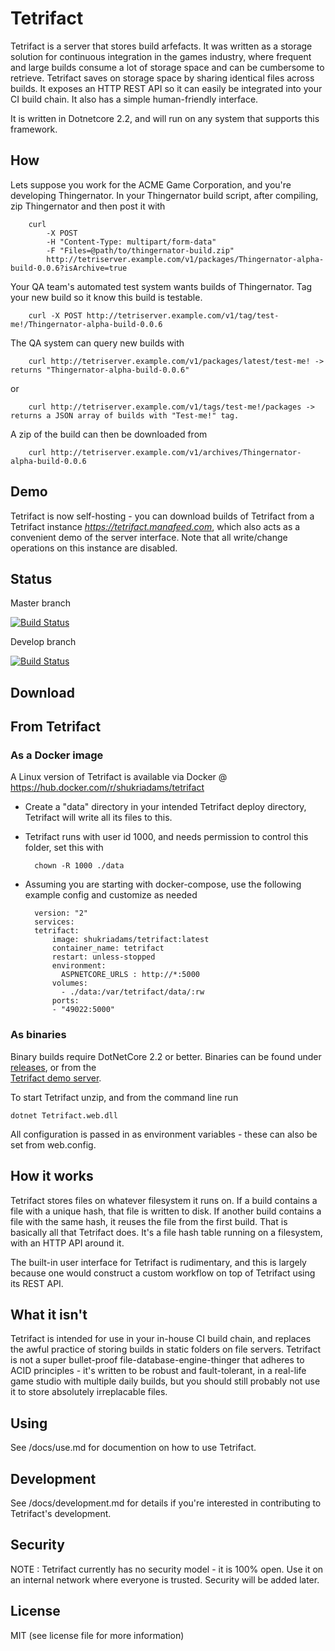# Tetrifact

Tetrifact is a server that stores build arfefacts. It was written as a storage solution for continuous integration in the games industry, where frequent and large builds consume a lot of storage space and can be cumbersome to retrieve. Tetrifact saves on storage space by sharing identical files across builds. It exposes an HTTP REST API so it can easily be integrated into your CI build chain. It also has a simple human-friendly interface.

It is written in Dotnetcore 2.2, and will run on any system that supports this framework.

## How

Lets suppose you work for the ACME Game Corporation, and you're developing Thingernator.
In your Thingernator build script, after compiling, zip Thingernator and then post it with

        curl 
            -X POST 
            -H "Content-Type: multipart/form-data" 
            -F "Files=@path/to/thingernator-build.zip" 
            http://tetriserver.example.com/v1/packages/Thingernator-alpha-build-0.0.6?isArchive=true 

Your QA team's automated test system wants builds of Thingernator. Tag your new build so it know this build is testable.

        curl -X POST http://tetriserver.example.com/v1/tag/test-me!/Thingernator-alpha-build-0.0.6

The QA system can query new builds with

        curl http://tetriserver.example.com/v1/packages/latest/test-me! -> returns "Thingernator-alpha-build-0.0.6"
        
or 

        curl http://tetriserver.example.com/v1/tags/test-me!/packages -> returns a JSON array of builds with "Test-me!" tag.

A zip of the build can then be downloaded from
        
        curl http://tetriserver.example.com/v1/archives/Thingernator-alpha-build-0.0.6
        
## Demo

Tetrifact is now self-hosting - you can download builds of Tetrifact from a Tetrifact instance *https://tetrifact.manafeed.com*, which also acts as a convenient demo of the server interface. Note that all write/change operations on this instance are disabled.

## Status

Master branch

[![Build Status](https://travis-ci.org/shukriadams/tetrifact.svg?branch=master)](https://travis-ci.org/shukriadams/tetrifact)

Develop branch

[![Build Status](https://travis-ci.org/shukriadams/tetrifact.svg?branch=develop)](https://travis-ci.org/shukriadams/tetrifact)

## Download 

## From Tetrifact

### As a Docker image

A Linux version of Tetrifact is available via Docker @ https://hub.docker.com/r/shukriadams/tetrifact 

- Create a "data" directory in your intended Tetrifact deploy directory, Tetrifact will write all its files to this. 
- Tetrifact runs with user id 1000, and needs permission to control this folder, set this with

        chown -R 1000 ./data

- Assuming you are starting with docker-compose, use the following example config and customize as needed

        version: "2"
        services:
        tetrifact:
            image: shukriadams/tetrifact:latest
            container_name: tetrifact
            restart: unless-stopped
            environment:
              ASPNETCORE_URLS : http://*:5000
            volumes:
              - ./data:/var/tetrifact/data/:rw
            ports:
            - "49022:5000"

### As binaries

Binary builds require DotNetCore 2.2 or better. Binaries can be found under [releases](https://github.com/shukriadams/tetrifact/releases), or from the  
[Tetrifact demo server](https://hub.docker.com/r/shukriadams/tetrifact).

To start Tetrifact unzip, and from the command line run

    dotnet Tetrifact.web.dll

All configuration is passed in as environment variables - these can also be set from web.config.

## How it works

Tetrifact stores files on whatever filesystem it runs on. If a build contains a file with a unique hash, that file is written to disk. If another build contains a file with the same hash, it reuses the file from the first build. That is basically all that Tetrifact does. It's a file hash table running on a filesystem, with an HTTP API around it.

The built-in user interface for Tetrifact is rudimentary, and this is largely because one would construct a custom workflow on top of Tetrifact using its REST API. 

## What it isn't

Tetrifact is intended for use in your in-house CI build chain, and replaces the awful practice of storing builds in static folders on file servers. Tetrifact is not a super bullet-proof file-database-engine-thinger that adheres to ACID principles - it's written to be robust and fault-tolerant, in a real-life game studio with multiple daily builds, but you should still probably not use it to store absolutely irreplacable files. 

## Using

See /docs/use.md for documention on how to use Tetrifact.

## Development

See /docs/development.md for details if you're interested in contributing to Tetrifact's development.

## Security

NOTE : Tetrifact currently has no security model - it is 100% open. Use it on an internal network where everyone is trusted. Security will be added later.

## License

MIT (see license file for more information)
